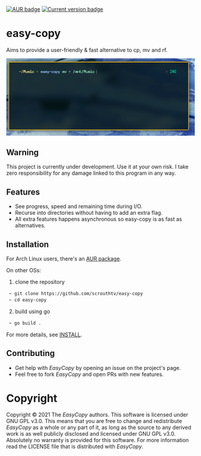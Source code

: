 [![AUR badge](https://img.shields.io/aur/version/easy-copy)](https://aur.archlinux.org/packages/easy-copy/)
[![Current version badge](https://img.shields.io/github/v/tag/scrouthtv/easy-copy)](https://github.com/scrouthtv/easy-copy/releases/)

# easy-copy
Aims to provide a user-friendly &amp; fast alternative to cp, mv and rf.

![gif of easy-copy moving a folder](./.github/docs/demo01.gif)

## Warning
This project is currently under development.
Use it at your own risk. I take zero responsibility for any damage linked to this program in any way.

## Features
 - See progress, speed and remaining time during I/O.
 - Recurse into directories without having to add an extra flag.
 - All extra features happens asynchronous so easy-copy is as fast as alternatives.

## Installation

For Arch Linux users, there's an [AUR package](https://aur.archlinux.org/packages/easy-copy/). 

On other OSs:
1. clone the repository
```bash
 ~ git clone https://github.com/scrouthtv/easy-copy
 ~ cd easy-copy
```
2. build using go
```bash
 ~ go build .
```
For more details, see [INSTALL](/INSTALL).

## Contributing
 - Get help with *EasyCopy* by opening an issue on the project's page.
 - Feel free to fork *EasyCopy* and open PRs with new features.

# Copyright
Copyright &#169; 2021 The *EasyCopy* authors.
This software is licensed under GNU GPL v3.0.
This means that you are free to change and redistribute *EasyCopy* as a whole or any part of it, as long as the source to any derived work is as well publicly disclosed and licensed under GNU GPL v3.0.
Absolutely no warranty is provided for this software.
For more information read the LICENSE file that is distributed with *EasyCopy*.
